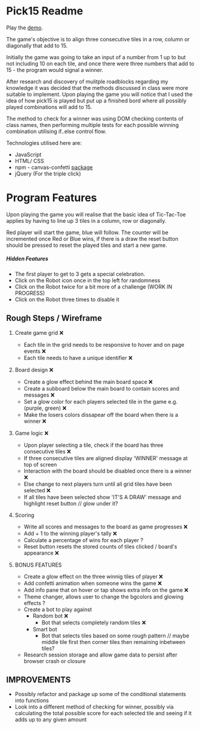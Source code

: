 # Pick15 Readme 

Play the [demo](https://ajsaule.github.io/Project-1-GA/).

The game's objective is to align three consecutive tiles in a row, column or diagonally that add to 15. 

Initially the game was going to take an input of a number from 1 up to but not including 10 on each tile, and once there were three numbers that add to 15 - the program would signal a winner. 

After research and discovery of mulitple roadblocks regarding my knowledge it was decided that the methods discussed in class were more suitable to implement. Upon playing the game you will notice that I used the idea of how pick15 is played but put up a finished bord where all possibly played combinations will add to 15.  

The method to check for a winner was using DOM checking contents of class names, then performing multiple tests for each possible winning combination utilising if..else control flow. 

Technologies utilised here are: 
- JavaScript 
- HTML/ CSS 
- npm - canvas-confetti [package](https://www.npmjs.com/package/canvas-confetti)
- jQuery (For the triple click)

# Program Features 

Upon playing the game you will realise that the basic idea of Tic-Tac-Toe applies by having to line up 3 tiles in a column, row or diagonally.

Red player will start the game, blue will follow. The counter will be incremented once Red or Blue wins, if there is a draw the reset button should be pressed to reset the played tiles and start a new game. 

##### Hidden Features
- The first player to get to 3 gets a special celebration. 
- Click on the Robot icon once in the top left for randomness 
- Click on the Robot twice for a bit more of a challenge (WORK IN PROGRESS)
- Click on the Robot three times to disable it 


## Rough Steps / Wireframe

1. Create game grid ❌
    - Each tile in the grid needs to be responsive to hover and on page events ❌
    - Each tile needs to have a unique identifier ❌

2. Board design ❌
    - Create a glow effect behind the main board space  ❌
    - Create a subboard below the main board to contain scores and messages  ❌
    - Set a glow color for each players selected tile in the game e.g. (purple, green)  ❌
    - Make the losers colors dissapear off the board when there is a winner ❌

3. Game logic ❌
    - Upon player selecting a tile, check if the board has three consecutive tiles  ❌
    - If three consecutive tiles are aligned display 'WINNER' message at top of screen 
    - Interaction with the board should be disabled once there is a winner ❌
    - Else change to next players turn until all grid tiles have been selected ❌
    - If all tiles have been selected show 'IT'S A DRAW' message and highlight reset button // glow under it? 

4. Scoring 
    - Write all scores and messages to the board as game progresses ❌
    - Add + 1 to the winning player's tally ❌
    - Calculate a percentage of wins for each player ?
    - Reset button resets the stored counts of tiles clicked / board's appearance ❌

5. BONUS FEATURES 
    - Create a glow effect on the three winnig tiles of player ❌
    - Add confetti animation when someone wins the game ❌
    - Add info pane that on hover or tap shows extra info on the game ❌
    - Theme changer, allows user to change the bgcolors and glowing effects ?
    - Create a bot to play against 
        - Random bot ❌
            - Bot that selects completely random tiles  ❌
        - Smart bot 
            - Bot that selects tiles based on some rough pattern
                // maybe middle tile first then corner tiles then remaining inbetween tiles? 
    - Research session storage and allow game data to persist after browser crash or closure

## IMPROVEMENTS 
- Possibly refactor and package up some of the conditional statements into functions 
- Look into a different method of checking for winner, possibly via calculating the total possible score for each selected tile and seeing if it adds up to any given amount 
